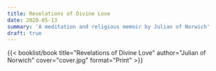 ```yaml
---
title: Revelations of Divine Love
date: 2020-05-13
summary: 'A meditation and religious memoir by Julian of Norwich'
draft: true
---
```


{{< booklist/book
title="Revelations of Divine Love"
author="Julian of Norwich"
cover="cover.jpg"
format="Print" >}}
